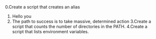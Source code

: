 0.Create a script that creates an alias
1. Hello you
2. The path to success is to take massive, determined action
3.Create a script that counts the number of directories in the PATH.
4.Create a script that lists environment variables.
